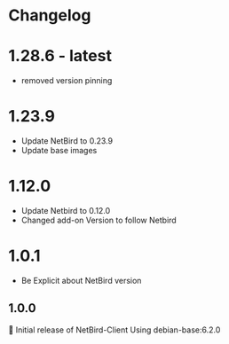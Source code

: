 # Changelog
# 1.28.6 - latest
- removed version pinning

# 1.23.9
- Update NetBird to 0.23.9
- Update base images

# 1.12.0
- Update Netbird to 0.12.0
- Changed add-on Version to follow Netbird

# 1.0.1
- Be Explicit about NetBird version

## 1.0.0
:tada: Initial release of NetBird-Client
Using debian-base:6.2.0
